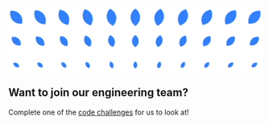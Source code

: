 <p align="center">
  <img src="https://raw.githubusercontent.com/vascohq/.github/main/profile/github-banner-1.png" alt="Vasco" align="center" />
</p>

## Want to join our engineering team?

Complete one of the [code challenges](https://github.com/vascohq/jobs) for us to look at!
